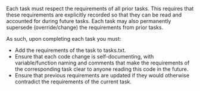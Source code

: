 Each task must respect the requirements of all prior tasks. This requires that these requirements are explicitly recorded so that they can be read and accounted for during future tasks. Each task may also permanently supersede (override/change) the requirements from prior tasks.

As such, upon completing each task you must:
- Add the requirements of the task to tasks.txt.
- Ensure that each code change is self-documenting, with variable/function naming and comments that make the requirements of the corresponding task clear to anyone reading this code in the future.
- Ensure that previous requirements are updated if they would otherwise contradict the requirements of the current task.
